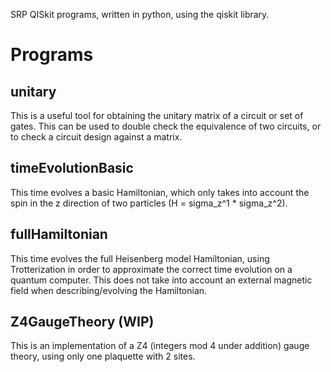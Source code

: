 SRP QISkit programs, written in python, using the qiskit library.
# Programs 
## unitary
This is a useful tool for obtaining the unitary matrix of a circuit or set of gates. This can be used to double check the equivalence of two circuits, or to check a circuit design against a matrix.
## timeEvolutionBasic
This time evolves a basic Hamiltonian, which only takes into account the spin in the z direction of two particles (H = sigma_z^1 * sigma_z^2).
## fullHamiltonian
This time evolves the full Heisenberg model Hamiltonian, using Trotterization in order to approximate the correct time evolution on a quantum computer. This does not take into account an external magnetic field when describing/evolving the Hamiltonian.
## Z4GaugeTheory (WIP)
This is an implementation of a Z4 (integers mod 4 under addition) gauge theory, using only one plaquette with 2 sites.
